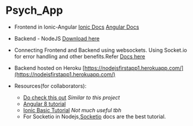 # Psych_App
* Frontend in Ionic-Angular [Ionic Docs](https://ionicframework.com/) [Angular Docs](https://angular.io/docs)
* Backend - NodeJS  [Download here](https://nodejs.org/)
* Connecting Frontend and Backend using websockets. Using Socket.io for error handling and other benefits.Refer [Docs here](https://socket.io/docs/)
* Backend hosted on Heroku [https://nodejsfirstapp1.herokuapp.com/](https://nodejsfirstapp1.herokuapp.com/)

* Resources(for collaborators):
  * [Do check this out](https://www.youtube.com/watch?v=5Ltug2phHog) *Similar to this project*
  * [Angular 8 tutorial](https://www.youtube.com/playlist?list=PLC3y8-rFHvwhBRAgFinJR8KHIrCdTkZcZ)
  * [Ionic Basic Tutorial](https://www.youtube.com/watch?v=r2ga-iXS5i4) *Not much useful tbh*
  * For Socketio in Nodejs,[Socketio](https://socket.io/docs/server-initialization/#With-Express) docs are the best tutorial.


